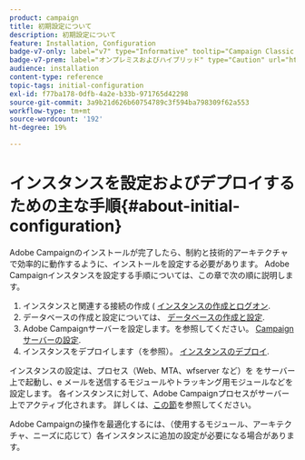 ```yaml
---
product: campaign
title: 初期設定について
description: 初期設定について
feature: Installation, Configuration
badge-v7-only: label="v7" type="Informative" tooltip="Campaign Classic v7 にのみ適用されます"
badge-v7-prem: label="オンプレミスおよびハイブリッド" type="Caution" url="https://experienceleague.adobe.com/docs/campaign-classic/using/installing-campaign-classic/architecture-and-hosting-models/hosting-models-lp/hosting-models.html?lang=ja" tooltip="オンプレミスデプロイメントとハイブリッドデプロイメントにのみ適用されます"
audience: installation
content-type: reference
topic-tags: initial-configuration
exl-id: f77ba178-0dfb-4a2e-b33b-971765d42298
source-git-commit: 3a9b21d626b60754789c3f594ba798309f62a553
workflow-type: tm+mt
source-wordcount: '192'
ht-degree: 19%

---
```


# インスタンスを設定およびデプロイするための主な手順{#about-initial-configuration}



Adobe Campaignのインストールが完了したら、制約と技術的アーキテクチャで効率的に動作するように、インストールを設定する必要があります。 Adobe Campaignインスタンスを設定する手順については、この章で次の順に説明します。

1. インスタンスと関連する接続の作成 ( [インスタンスの作成とログオン](../../installation/using/creating-an-instance-and-logging-on.md).
1. データベースの作成と設定については、 [データベースの作成と設定](../../installation/using/creating-and-configuring-the-database.md).
1. Adobe Campaignサーバーを設定します。を参照してください。 [Campaign サーバーの設定](../../installation/using/configuring-campaign-server.md).
1. インスタンスをデプロイします（を参照）。 [インスタンスのデプロイ](../../installation/using/deploying-an-instance.md).

インスタンスの設定は、プロセス（Web、MTA、wfserver など）を をサーバー上で起動し、e メールを送信するモジュールやトラッキング用モジュールなどを設定します。 各インスタンスに対して、Adobe Campaignプロセスがサーバー上でアクティブ化されます。 詳しくは、[この節](../../installation/using/configuring-campaign-server.md#enabling-processes)を参照してください。

Adobe Campaignの操作を最適化するには、（使用するモジュール、アーキテクチャ、ニーズに応じて）各インスタンスに追加の設定が必要になる場合があります。
